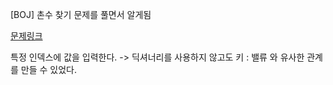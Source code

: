 [BOJ] 촌수 찾기 문제를 풀면서 알게됨

[문제링크](https://www.acmicpc.net/problem/2644)

특정 인덱스에 값을 입력한다. -> 딕셔너리를 사용하지 않고도 키 : 밸류 와 유사한 관계를 만들 수 있었다.

